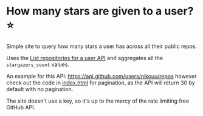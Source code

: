 # How many stars are given to a user? ⭐

Simple site to query how many stars a user has across all their public repos.

Uses the [List repositories for a user API](https://docs.github.com/en/free-pro-team@latest/rest/repos/repos?apiVersion=2022-11-28#list-repositories-for-a-user) and aggregates all the `stargazers_count` values.

An example for this API: https://api.github.com/users/nikouu/repos however check out the code in [index.html](/index.html) for pagination, as the API will return 30 by default with no pagination. 

The site doesn't use a key, so it's up to the mercy of the rate limiting free GitHub API. 
